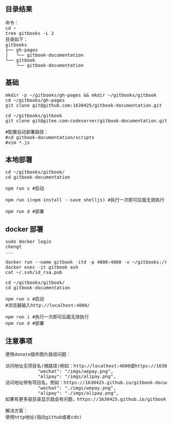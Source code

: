 ## 目录结果
<pre>
命令：
cd ~
tree gitbooks -L 2
目录如下：
gitbooks
├── gh-pages
│   └── gitbook-documentation
└── gitbook
    └── gitbook-documentation
</pre>

## 基础
<pre>
mkdir -p ~/gitbooks/gh-pages && mkdir ~/gitbooks/gitbook
cd ~/gitbooks/gh-pages
git clone git@github.com:1630425/gitbook-documentation.git

cd ~/gitbooks/gitbook
git clone git@gitee.com:codeserver/gitbook-documentation.git

#配置自动部署路径：
#cd gitbook-documentation/scripts
#vim *.js
</pre>

## 本地部署
<pre>
cd ~/gitbooks/gitbook/
cd gitbook-documentation

npm run s #启动

npm run i(npm install --save shelljs) #执行一次即可后面无效执行

npm run d #部署
</pre>

## docker 部署
<pre>
sudo docker login
chengt
...

docker run --name gitbook -itd -p 4000:4000 -v ~/gitbooks:/root/gitbooks chengt/gitbook-my:3-alpine
docker exec -it gitbook ash
cat ~/.ssh/id_rsa.pub

cd ~/gitbooks/gitbook/
cd gitbook-documentation

npm run s #启动
#浏览器输入http://localhost:4000/

npm run i #执行一次即可后面无效执行
npm run d #部署
</pre>

## 注意事项
<pre>
使用donate插件图片路径问题：

访问地址无项目名(根路径)例如：http://localhost:4000或https://1630425.github.io
            "wechat": "/imgs/wepay.png",
            "alipay": "/imgs/alipay.png",
访问地址带有项目名，例如：https://1630425.github.io/gitbook-documentation/ 
            "wechat": "./imgs/wepay.png",
            "alipay": "./imgs/alipay.png",
如果有更多层目录显示就会有问题，https://1630425.github.io/gitbook-documentation/imgs(这种路径下的图片可以访问),当出现https://1630425.github.io/gitbook-documentation/format/  这种多层目录就有问题了；

解决方案：
使用http地址(指向github或者cdn)
</pre>
